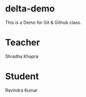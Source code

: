 # delta-demo
This is a Demo for Git &amp; Github class.

# Teacher
Shradha Khapra

# Student
Ravindra Kumar